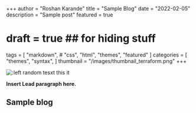 +++
author = "Roshan Karande"
title = "Sample Blog"
date = "2022-02-05"
description = "Sample post"
featured = true
# draft = true  ## for hiding stuff
tags = [
    "markdown",
    # "css",
    "html",
    "themes",
    "featured"
]
categories = [
    "themes",
    "syntax",
]
thumbnail = "/images/thumbnail_terraform.png"
+++


![:left](/images/jane-doe.png) random tesxt this it


**Insert Lead paragraph here.**


## Sample blog


